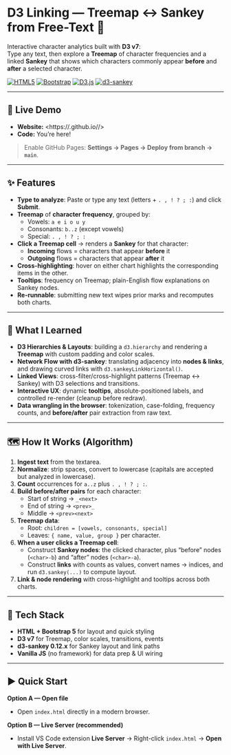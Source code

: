 # D3 Linking — Treemap ↔ Sankey from Free-Text 🧩

Interactive character analytics built with **D3 v7**:  
Type any text, then explore a **Treemap** of character frequencies and a linked **Sankey** that shows which characters commonly appear **before** and **after** a selected character.

[![HTML5](https://img.shields.io/badge/HTML5-E34F26?logo=html5&logoColor=fff)](#)
[![Bootstrap](https://img.shields.io/badge/Bootstrap-5-7952B3?logo=bootstrap&logoColor=fff)](#)
[![D3.js](https://img.shields.io/badge/D3.js-7.x-F9A03C?logo=d3dotjs&logoColor=000)](#)
[![d3-sankey](https://img.shields.io/badge/d3--sankey-0.12.x-FF6F00)](#)

---

## 🚀 Live Demo
- **Website:** <https://<your-username>.github.io/<repo-name>/>  
- **Code:** You’re here!

> Enable GitHub Pages: **Settings → Pages → Deploy from branch → `main`**.

---

## ✨ Features

- **Type to analyze**: Paste or type any text (letters + `. , ! ? ; :`) and click **Submit**.
- **Treemap** of **character frequency**, grouped by:
  - Vowels: `a e i o u y`
  - Consonants: `b..z` (except vowels)
  - Special: `. , ! ? ; :`
- **Click a Treemap cell** → renders a **Sankey** for that character:
  - **Incoming** flows = characters that appear **before** it
  - **Outgoing** flows = characters that appear **after** it
- **Cross-highlighting**: hover on either chart highlights the corresponding items in the other.
- **Tooltips**: frequency on Treemap; plain-English flow explanations on Sankey nodes.
- **Re-runnable**: submitting new text wipes prior marks and recomputes both charts.

---

## 🧠 What I Learned

- **D3 Hierarchies & Layouts**: building a `d3.hierarchy` and rendering a **Treemap** with custom padding and color scales.
- **Network Flow with d3-sankey**: translating adjacency into **nodes & links**, and drawing curved links with `d3.sankeyLinkHorizontal()`.
- **Linked Views**: cross-filter/cross-highlight patterns (Treemap ↔ Sankey) with D3 selections and transitions.
- **Interactive UX**: dynamic **tooltips**, absolute-positioned labels, and controlled re-render (cleanup before redraw).
- **Data wrangling in the browser**: tokenization, case-folding, frequency counts, and **before/after** pair extraction from raw text.

---

## 🗺️ How It Works (Algorithm)

1. **Ingest text** from the textarea.  
2. **Normalize**: strip spaces, convert to lowercase (capitals are accepted but analyzed in lowercase).  
3. **Count** occurrences for `a..z` plus `. , ! ? ; :`.  
4. **Build before/after pairs** for each character:
   - Start of string → `_<next>`  
   - End of string → `<prev>_`  
   - Middle → `<prev><next>`
5. **Treemap data**:  
   - Root: `children = [vowels, consonants, special]`  
   - Leaves: `{ name, value, group }` per character.
6. **When a user clicks a Treemap cell**:
   - Construct **Sankey nodes**: the clicked character, plus “before” nodes (`<char>-b`) and “after” nodes (`<char>-a`).  
   - Construct **links** with counts as values, convert names → indices, and run `d3.sankey(...)` to compute layout.
7. **Link & node rendering** with cross-highlight and tooltips across both charts.

---

## 🧱 Tech Stack

- **HTML + Bootstrap 5** for layout and quick styling
- **D3 v7** for Treemap, color scales, transitions, events
- **d3-sankey 0.12.x** for Sankey layout and link paths
- **Vanilla JS** (no framework) for data prep & UI wiring

---

## ▶️ Quick Start

**Option A — Open file**
- Open `index.html` directly in a modern browser.

**Option B — Live Server (recommended)**
- Install VS Code extension **Live Server** → Right-click `index.html` → **Open with Live Server**.



